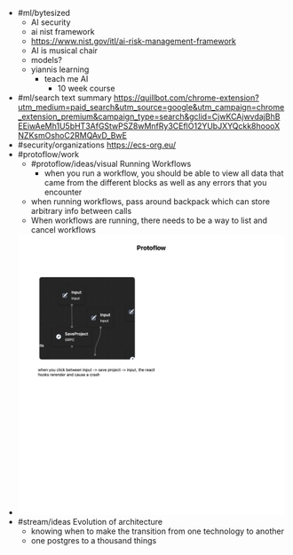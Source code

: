 - #ml/bytesized
	- AI security
	- ai nist framework
	- https://www.nist.gov/itl/ai-risk-management-framework
	- AI is musical chair
	- models?
	- yiannis learning
		- teach me AI
			- 10 week course
- #ml/search text summary https://quillbot.com/chrome-extension?utm_medium=paid_search&utm_source=google&utm_campaign=chrome_extension_premium&campaign_type=search&gclid=CjwKCAjwvdajBhBEEiwAeMh1U5bHT3AfGStwPSZ8wMnfRy3CEflO12YUbJXYQckk8hoooXNZKsmOshoC2RMQAvD_BwE
- #security/organizations https://ecs-org.eu/
- #protoflow/work
	- #protoflow/ideas/visual Running Workflows
		- when you run a workflow, you should be able to view all data that came from the different blocks as well as any errors that you encounter
	- when running workflows, pass around backpack which can store arbitrary info between calls
	- When workflows are running, there needs to be a way to list and cancel workflows
- ![Protoflow.png](../assets/Protoflow_1685493305454_0.png)
- #stream/ideas Evolution of architecture
	- knowing when to make the transition from one technology to another
	- one postgres to a thousand things